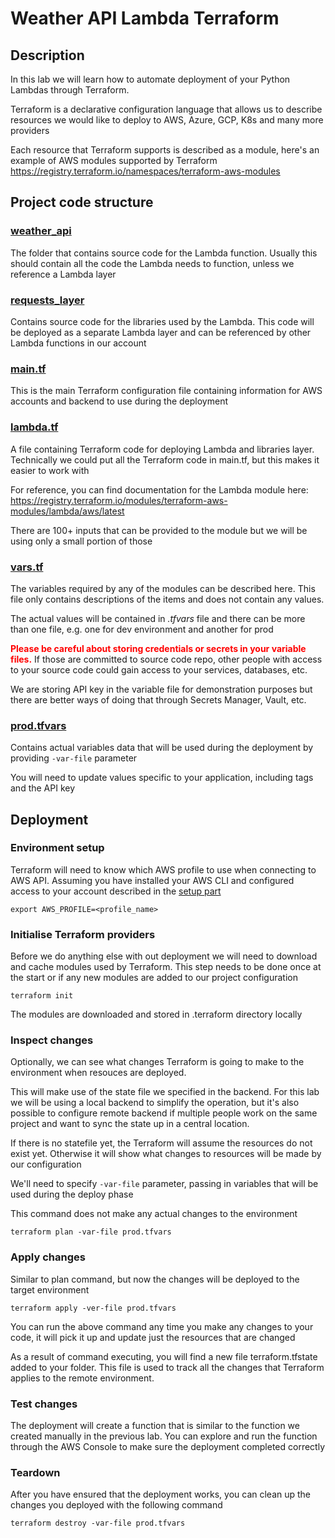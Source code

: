 # Weather API Lambda Terraform

## Description

In this lab we will learn how to automate deployment of your Python Lambdas through Terraform.

Terraform is a declarative configuration language that allows us to describe resources we would like to deploy to AWS, Azure, GCP, K8s and many more providers

Each resource that Terraform supports is described as a module, here's an example of AWS modules supported by Terraform
https://registry.terraform.io/namespaces/terraform-aws-modules

## Project code structure

### [weather_api](weather_api)

The folder that contains source code for the Lambda function. Usually this should contain all the code the Lambda needs to function, unless we reference a Lambda layer

### [requests_layer](requests_layer)

Contains source code for the libraries used by the Lambda. This code will be deployed as a separate Lambda layer and can be referenced by other Lambda functions in our account

### [main.tf](main.tf)

This is the main Terraform configuration file containing information for AWS accounts and backend to use during the deployment

### [lambda.tf](lambda.tf)

A file containing Terraform code for deploying Lambda and libraries layer. Technically we could put all the Terraform code in main.tf, but this makes it easier to work with

For reference, you can find documentation for the Lambda module here: https://registry.terraform.io/modules/terraform-aws-modules/lambda/aws/latest

There are 100+ inputs that can be provided to the module but we will be using only a small portion of those

### [vars.tf](vars.tf)

The variables required by any of the modules can be described here. This file only contains descriptions of the items and does not contain any values.

The actual values will be contained in *.tfvars* file and there can be more than one file, e.g. one for dev environment and another for prod

<span style="color:red">**Please be careful about storing credentials or secrets in your variable files.**</span> If those are committed to source code repo, other people with access to your source code could gain access to your services, databases, etc.

We are storing API key in the variable file for demonstration purposes but there are better ways of doing that through Secrets Manager, Vault, etc.

### [prod.tfvars](prod.tfvars)

Contains actual variables data that will be used during the deployment by providing `-var-file` parameter

You will need to update values specific to your application, including tags and the API key

## Deployment

### Environment setup

Terraform will need to know which AWS profile to use when connecting to AWS API. Assuming you have installed your AWS CLI and configured access to your account described in the [setup part](../README.md)

```console
export AWS_PROFILE=<profile_name>
```
### Initialise Terraform providers

Before we do anything else with out deployment we will need to download and cache modules used by Terraform. This step needs to be done once at the start or if any new modules are added to our project configuration

```console
terraform init
```

The modules are downloaded and stored in .terraform directory locally

### Inspect changes

Optionally, we can see what changes Terraform is going to make to the environment when resouces are deployed.

This will make use of the state file we specified in the backend. For this lab we will be using a local backend to simplify the operation, but it's also possible to configure remote backend if multiple people work on the same project and want to sync the state up in a central location.

If there is no statefile yet, the Terraform will assume the resources do not exist yet. Otherwise it will show what changes to resources will be made by our configuration

We'll need to specify `-var-file` parameter, passing in variables that will be used during the deploy phase

This command does not make any actual changes to the environment

```console
terraform plan -var-file prod.tfvars
```

### Apply changes

Similar to plan command, but now the changes will be deployed to the target environment

```console
terraform apply -ver-file prod.tfvars
```

You can run the above command any time you make any changes to your code, it will pick it up and update just the resources that are changed

As a result of command executing, you will find a new file terraform.tfstate added to your folder. This file is used to track all the changes that Terraform applies to the remote environment.

### Test changes

The deployment will create a function that is similar to the function we created manually in the previous lab. You can explore and run the function through the AWS Console to make sure the deployment completed correctly

### Teardown

After you have ensured that the deployment works, you can clean up the changes you deployed with the following command

    terraform destroy -var-file prod.tfvars
